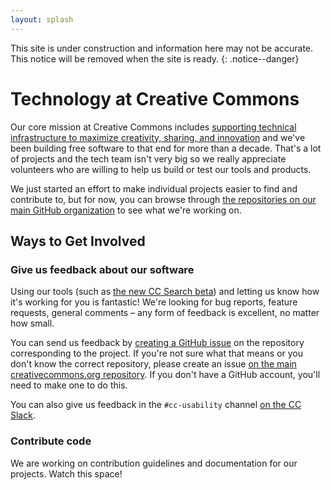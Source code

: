 ```yaml
---
layout: splash
---
```


This site is under construction and information here may not be accurate. This notice will be removed when the site is ready.
{: .notice--danger}

# Technology at Creative Commons

Our core mission at Creative Commons includes [supporting technical infrastructure to maximize creativity, sharing, and innovation](https://creativecommons.org/about/mission-and-vision/) and we've been building free software to that end for more than a decade. That's a lot of projects and the tech team isn't very big so we really appreciate volunteers who are willing to help us build or test our tools and products.

We just started an effort to make individual projects easier to find and contribute to, but for now, you can browse through [the repositories on our main GitHub organization](https://github.com/creativecommons/) to see what we're working on.

## Ways to Get Involved

### Give us feedback about our software

Using our tools (such as [the new CC Search beta](http://ccsearch.creativecommons.org/)) and letting us know how it's working for you is fantastic! We're looking for bug reports, feature requests, general comments – any form of feedback is excellent, no matter how small.

You can send us feedback by [creating a GitHub issue](https://help.github.com/articles/creating-an-issue/) on the repository corresponding to the project. If you're not sure what that means or you don't know the correct repository, please create an issue [on the main creativecommons.org repository](https://github.com/creativecommons/creativecommons.org/issues). If you don't have a GitHub account, you'll need to make one to do this.

You can also give us feedback in the `#cc-usability` channel [on the CC Slack](https://creativecommons.org/2016/10/18/slack-announcement/).

### Contribute code

We are working on contribution guidelines and documentation for our projects. Watch this space!
